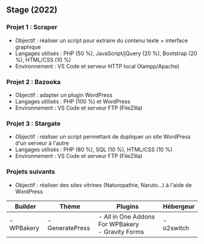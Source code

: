 ## Stage (2022)

### Projet 1 : Scraper
- Objectif : réaliser un script pour extraire du contenu texte + interface graphique
- Langages utilisés : PHP (50 %), JavaScript/jQuery (20 %), Bootstrap (20 %), HTML/CSS (10 %)
- Environnement : VS Code et serveur HTTP local (Xampp/Apache)

### Projet 2 : Bazooka
- Objectif : adapter un plugin WordPress
- Langages utilisés : PHP (100 %) et WordPress
- Environnement : VS Code et serveur FTP (FileZilla)

### Projet 3 : Stargate
- Objectif : réaliser un script permettant de dupliquer un site WordPress d'un serveur à l'autre
- Langages utilisés : PHP (80 %), SQL (10 %), HTML/CSS (10 %)
- Environnement : VS Code et serveur FTP (FileZilla)

### Projets suivants
- Objectif : réaliser des sites vitrines (Naturopathie, Naruto...) à l'aide de WordPress

| Builder       | Thème         | Plugins       | Hébergeur     |
| ------------- | ------------- | ------------- | ------------- |
| - WPBakery    | - GeneratePress | - All in One Addons For WPBakery<br/> - Gravity Forms | - o2switch
                  
